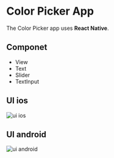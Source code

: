 # Color Picker App
The Color Picker app uses **React Native**. 

## Componet
- View
- Text
- Slider
- TextInput

## UI ios
![ui ios](image/ui-ios)

## UI android
![ui android](image/ui-android)

